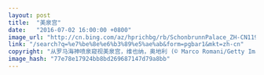 ```yaml
---
layout: post
title:  "美泉宫"
date:   "2016-07-02 16:00:00 +0800"
image_url: "http://cn.bing.com/az/hprichbg/rb/SchonbrunnPalace_ZH-CN11907034371_1920x1080.jpg"
link: "/search?q=%e7%be%8e%e6%b3%89%e5%ae%ab&form=pgbar1&mkt=zh-cn"
copyright: "从罗马海神喷泉窥视美泉宫，维也纳，奥地利 (© Marco Romani/Getty Images)"
image_hash: "77e78e17924bb8bd269687147d79a8bb"
---
```

